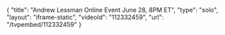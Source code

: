 {
    "title": "Andrew Lessman Online Event June 28, 8PM ET",
    "type": "solo",
    "layout": "iframe-static",
    "videoId": "112332459",
    "url": "\/tvpembed\/112332459"
}